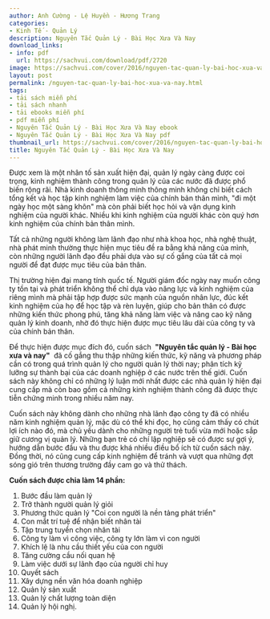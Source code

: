 ```yaml
---
author: Anh Cường - Lệ Huyền - Hương Trang
categories:
- Kinh Tế - Quản Lý
description: Nguyên Tắc Quản Lý - Bài Học Xưa Và Nay
download_links:
- info: pdf
  url: https://sachvui.com/download/pdf/2720
image: https://sachvui.com/cover/2016/nguyen-tac-quan-ly-bai-hoc-xua-va-nay.jpg
layout: post
permalink: /nguyen-tac-quan-ly-bai-hoc-xua-va-nay.html
tags:
- tải sách miễn phí
- tải sách nhanh
- tải ebooks miễn phí
- pdf miễn phí
- Nguyên Tắc Quản Lý - Bài Học Xưa Và Nay ebook
- Nguyên Tắc Quản Lý - Bài Học Xưa Và Nay pdf
thumbnail_url: https://sachvui.com/cover/2016/nguyen-tac-quan-ly-bai-hoc-xua-va-nay.jpg
title: Nguyên Tắc Quản Lý - Bài Học Xưa Và Nay
---
```


 <div class="item-desc text-justify"> <p>Được xem là một nhân tố sản xuất hiện đại, quản lý ngày càng được coi trọng, kinh nghiệm thành công trong quản lý của các nước đã được phổ biến rộng rãi. Nhà kinh doanh thông minh thông minh không chỉ biết cách tổng kết và học tập kinh nghiệm làm việc của chính bản thân mình, "đi một ngày học một sàng khôn" mà còn phải biết học hỏi và vận dụng kinh nghiệm của người khác. Nhiều khi kinh nghiệm của người khác còn quý hơn kinh nghiệm của chính bản thân mình.</p><p>Tất cả những người không làm lãnh đạo như nhà khoa học, nhà nghệ thuật, nhà phát minh thường thực hiện mục tiêu đề ra bằng khả năng của mình, còn những người lãnh đạo đều phải dựa vào sự cố gắng của tất cả mọi người để đạt được mục tiêu của bản thân.</p><p>Thị trường hiện đại mang tính quốc tế. Người giám đốc ngày nay muốn công ty tồn tại và phát triển không thể chỉ dựa vào năng lực và kinh nghiệm của riêng mình mà phải tập hợp được sức mạnh của nguồn nhân lực, đúc kết kinh nghiệm của họ để học tập và rèn luyện, giúp cho bản thân có được những kiến thức phong phú, tăng khả năng làm việc và nâng cao kỹ năng quản lý kinh doanh, nhờ đó thực hiện được mục tiêu lâu dài của công ty và của chính bản thân.</p><p>Để thực hiện được mục đích đó, cuốn sách  <strong>"Nguyên tắc quản lý - Bài học xưa và nay"</strong>  đã cố gắng thu thập những kiến thức, kỹ năng và phương pháp cần có trong quá trình quản lý cho người quản lý thời nay; phân tích kỹ lưỡng sự thành bại của các doanh nghiệp ở các nước trên thế giới. Cuốn sách này không chỉ có những lý luận mới nhất được các nhà quản lý hiện đại cung cấp mà còn bao gồm cả những kinh nghiệm thành công đã được thực tiễn chứng minh trong nhiều năm nay.</p><p>Cuốn sách này không dành cho những nhà lãnh đạo công ty đã có nhiều năm kinh nghiệm quản lý, mặc dù có thể khi đọc, họ cũng cảm thấy có chút lợi ích nào đó, mà chủ yếu dành cho những người trẻ tuổi vừa mới hoặc sắp giữ cương vị quản lý. Những bạn trẻ có chí lập nghiệp sẽ có được sự gợi ý, hướng dẫn bước đầu và thu được khá nhiều điều bổ ích từ cuốn sách này. Đồng thời, nó cũng cung cấp kinh nghiệm để tránh và vượt qua những đợt sóng gió trên thương trường đầy cam go và thử thách.</p><p><strong>Cuốn sách được chia làm 14 phần:</strong></p><ol><li>Bước đầu làm quản lý</li><li>Trở thành người quản lý giỏi</li><li>Phương thức quản lý "Coi con người là nền tảng phát triển"</li><li>Con mắt trí tuệ để nhận biết nhân tài</li><li>Tập trung tuyển chọn nhân tài</li><li>Công ty làm vì công việc, công ty lớn làm vì con người</li><li>Khích lệ là nhu cầu thiết yếu của con người</li><li>Tăng cường cầu nối quan hệ</li><li>Làm việc dưới sự lãnh đạo của người chỉ huy</li><li>Quyết sách</li><li>Xây dựng nền văn hóa doanh nghiệp</li><li>Quản lý sản xuất</li><li>Quản lý chất lượng toàn diện</li><li>Quản lý hội nghị.</li></ol> </div>